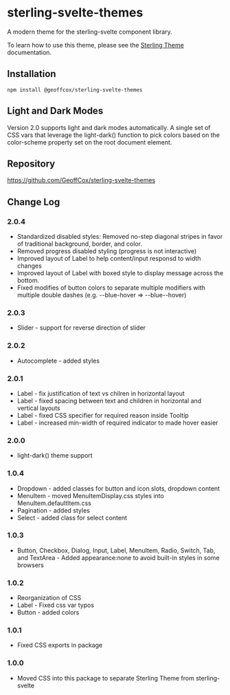 # sterling-svelte-themes

A modern theme for the sterling-svelte component library.

To learn how to use this theme, please see the [Sterling Theme](https://geoffcox.github.io/docs/sterling-svelte/topics/theme") documentation.

## Installation

```
npm install @geoffcox/sterling-svelte-themes
```

## Light and Dark Modes

Version 2.0 supports light and dark modes automatically.
A single set of CSS vars that leverage the light-dark() function to pick colors based on the color-scheme property
set on the root document element.

## Repository

https://github.com/GeoffCox/sterling-svelte-themes

## Change Log

### 2.0.4

- Standardized disabled styles: Removed no-step diagonal stripes in favor of traditional background, border, and color.
- Removed progress disabled styling (progress is not interactive)
- Improved layout of Label to help content/input responsd to width changes
- Improved layout of Label with boxed style to display message across the bottom.
- Fixed modifies of button colors to separate multiple modifiers with multiple double dashes (e.g. --blue-hover => --blue--hover)
 
### 2.0.3

- Slider - support for reverse direction of slider

### 2.0.2

- Autocomplete - added styles

### 2.0.1

- Label - fix justification of text vs chilren in horizontal layout
- Label - fixed spacing between text and children in horizontal and vertical layouts
- Label - fixed CSS specifier for required reason inside Tooltip
- Label - increased min-width of required indicator to made hover easier

### 2.0.0

- light-dark() theme support

### 1.0.4

- Dropdown - added classes for button and icon slots, dropdown content
- MenuItem - moved MenuItemDisplay.css styles into MenuItem.defaultItem.css
- Pagination - added styles
- Select - added class for select content

### 1.0.3

- Button, Checkbox, Dialog, Input, Label, MenuItem, Radio, Switch, Tab, and TextArea - Added appearance:none to avoid built-in styles in some browsers


### 1.0.2

- Reorganization of CSS
- Label - Fixed css var typos   
- Button - added colors

### 1.0.1

- Fixed CSS exports in package

### 1.0.0

- Moved CSS into this package to separate Sterling Theme from sterling-svelte